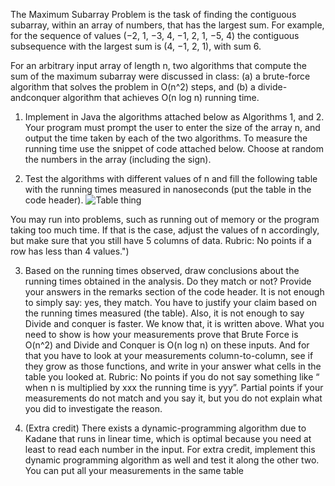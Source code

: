 The Maximum Subarray Problem is the task of finding the contiguous
subarray, within an array of numbers, that has the largest sum. For example, for the sequence of values (−2, 1, −3, 4, −1, 2, 1, −5, 4) the contiguous
subsequence with the largest sum is (4, −1, 2, 1), with sum 6.


For an arbitrary input array of length n, two algorithms that compute
the sum of the maximum subarray were discussed in class: (a) a brute-force
algorithm that solves the problem in O(n^2) steps, and (b) a divide-andconquer algorithm that achieves O(n log n) running time.

1. Implement in Java the algorithms attached below as Algorithms 1, and 2. Your program must prompt the user to enter the size
of the array n, and output the time taken by each of the two algorithms.
To measure the running time use the snippet of code attached below.
Choose at random the numbers in the array (including the sign).

2. Test the algorithms with different values of n and fill the
following table with the running times measured in nanoseconds (put
the table in the code header).
![Table thing](Table.png "For number 2")

You may run into problems, such as running out of memory or the
program taking too much time. If that is the case, adjust the values of
n accordingly, but make sure that you still have 5 columns of data.
Rubric: No points if a row has less than 4 values.")

3. Based on the running times observed, draw conclusions
about the running times obtained in the analysis. Do they match or
not? Provide your answers in the remarks section of the code header.
It is not enough to simply say: yes, they match. You have to justify
your claim based on the running times measured (the table). Also, it
is not enough to say Divide and conquer is faster. We know that, it
is written above. What you need to show is how your measurements
prove that Brute Force is O(n^2) and Divide and Conquer is O(n log n)
on these inputs. And for that you have to look at your measurements
column-to-column, see if they grow as those functions, and write in
your answer what cells in the table you looked at.
Rubric: No points if you do not say something like “ when n is multiplied by xxx the running time is yyy”. Partial points if your measurements do not match and you say it, but you do not explain what you
did to investigate the reason.

4. (Extra credit) There exists a dynamic-programming algorithm
due to Kadane that runs in linear time, which is optimal because you
need at least to read each number in the input. For extra credit, implement this dynamic programming algorithm as well and test it along
the other two. You can put all your measurements in the same table